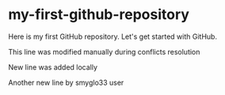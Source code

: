 # my-first-github-repository
Here is my first GitHub repository. Let's get started with GitHub.

This line was modified manually during conflicts resolution

New line was added locally

Another new line by smyglo33 user